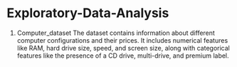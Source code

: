 # Exploratory-Data-Analysis

1. Computer_dataset
     The dataset contains information about different computer configurations and their prices. It includes numerical features like RAM, hard drive size, speed, and screen size, along with categorical features like the presence of a CD drive, multi-drive, and premium label.
